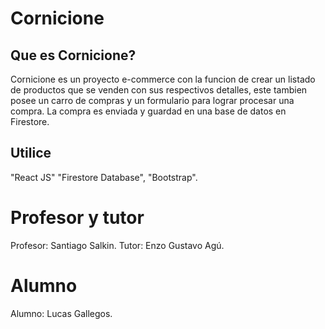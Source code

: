 # Cornicione
## Que es Cornicione?

Cornicione es un proyecto e-commerce con la funcion de crear un listado de productos que se venden con sus respectivos detalles, este tambien posee un carro de compras y un formulario para lograr procesar una compra.
La compra es enviada y guardad en una base de datos en Firestore.

## Utilice

"React JS" "Firestore Database", "Bootstrap".

# Profesor y tutor
Profesor: Santiago Salkin. Tutor: Enzo Gustavo Agú.
# Alumno 
Alumno: Lucas Gallegos.

